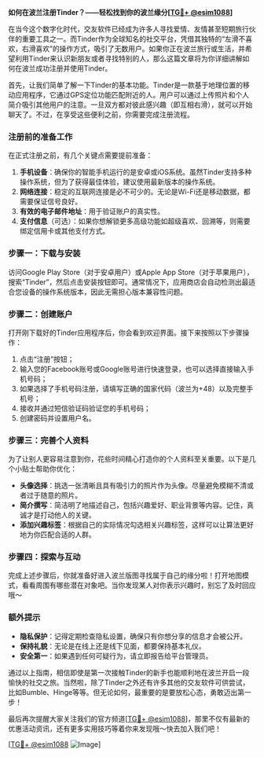 **如何在波兰注册Tinder？——轻松找到你的波兰缘分[[TG💪+ @esim1088](https://t.me/s/esim1088)]**

在当今这个数字化时代，交友软件已经成为许多人寻找爱情、友情甚至短期旅行伙伴的重要工具之一。而Tinder作为全球知名的社交平台，凭借其独特的“左滑不喜欢，右滑喜欢”的操作方式，吸引了无数用户。如果你正在波兰旅行或生活，并希望利用Tinder来认识新朋友或者寻找特别的人，那么这篇文章将为你详细讲解如何在波兰成功注册并使用Tinder。

首先，让我们简单了解一下Tinder的基本功能。Tinder是一款基于地理位置的移动应用程序，它通过GPS定位功能匹配附近的人。用户可以通过上传照片和个人简介吸引其他用户的注意。一旦双方都对彼此感兴趣（即互相右滑），就可以开始聊天了。不过，在享受这些便利之前，你需要完成注册流程。

### 注册前的准备工作

在正式注册之前，有几个关键点需要提前准备：

1. **手机设备**：确保你的智能手机运行的是安卓或iOS系统。虽然Tinder支持多种操作系统，但为了获得最佳体验，建议使用最新版本的操作系统。
2. **网络连接**：稳定的互联网连接是必不可少的。无论是Wi-Fi还是移动数据，都需要保证信号良好。
3. **有效的电子邮件地址**：用于验证账户的真实性。
4. **支付信息**（可选）：如果你想解锁更多高级功能如超级喜欢、回溯等，则需要绑定信用卡或其他支付方式。

### 步骤一：下载与安装

访问Google Play Store（对于安卓用户）或Apple App Store（对于苹果用户），搜索“Tinder”，然后点击安装按钮即可。通常情况下，应用商店会自动检测出最适合您设备的操作系统版本，因此无需担心版本兼容性问题。

### 步骤二：创建账户

打开刚下载好的Tinder应用程序后，你会看到欢迎界面。接下来按照以下步骤操作：

1. 点击“注册”按钮；
2. 输入您的Facebook账号或Google账号进行快速登录，也可以选择直接输入手机号码；
3. 如果选择了手机号码注册，请填写正确的国家代码（波兰为+48）以及完整手机号；
4. 接收并通过短信验证码验证您的手机号码；
5. 创建密码并设置用户名。

### 步骤三：完善个人资料

为了让别人更容易注意到你，花些时间精心打造你的个人资料至关重要。以下是几个小贴士帮助你优化：

- **头像选择**：挑选一张清晰且具有吸引力的照片作为头像。尽量避免模糊不清或者过于随意的照片。
- **简介撰写**：简洁明了地描述自己，包括兴趣爱好、职业背景等内容。记住，真诚才是打动他人的关键。
- **添加兴趣标签**：根据自己的实际情况勾选相关兴趣标签，这样可以让算法更好地为你匹配合适的人群。

### 步骤四：探索与互动

完成上述步骤后，你就准备好进入波兰版图寻找属于自己的缘分啦！打开地图模式，看看周围有哪些潜在对象吧。当你发现某人对你表示兴趣时，别忘了及时回应哦～

### 额外提示

- **隐私保护**：记得定期检查隐私设置，确保只有你想分享的信息才会被公开。
- **保持礼貌**：无论是在线上还是线下见面，都要保持基本礼仪。
- **安全第一**：如果遇到任何可疑行为，请立即报告给平台管理员。

通过以上指南，相信即使是第一次接触Tinder的新手也能顺利地在波兰开启一段愉快的社交之旅。当然啦，除了Tinder之外还有许多其他的交友软件可供尝试，比如Bumble、Hinge等等。但无论如何，最重要的是要放松心态，勇敢迈出第一步！

最后再次提醒大家关注我们的官方频道[[TG💪+ @esim1088](https://t.me/s/esim1088)]，那里不仅有最新的优惠活动资讯，还有更多实用技巧等着你来发现哦～快去加入我们吧！

[[TG💪+ @esim1088](https://t.me/s/esim1088) ![Image](https://i.postimg.cc/4NQfJmqS/Snipaste-2025-05-13-00-14-12.png)]